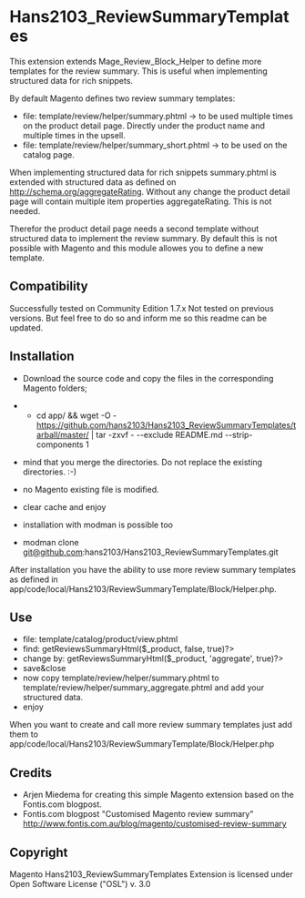 Hans2103_ReviewSummaryTemplates
======================

This extension extends Mage_Review_Block_Helper to define more templates for the review summary. 
This is useful when implementing structured data for rich snippets. 

By default Magento defines two review summary templates:
- file: template/review/helper/summary.phtml -> to be used multiple times on the product detail page. 
  Directly under the product name and multiple times in the upsell.
- file: template/review/helper/summary_short.phtml -> to be used on the catalog page.

When implementing structured data for rich snippets summary.phtml is extended with structured data as defined on http://schema.org/aggregateRating.
Without any change the product detail page will contain multiple item properties aggregateRating. This is not needed. 

Therefor the product detail page needs a second template without structured data to implement the review summary.
By default this is not possible with Magento and this module allowes you to define a new template.


Compatibility
------------
Successfully tested on Community Edition 1.7.x
Not tested on previous versions. But feel free to do so and inform me so this readme can be updated.

Installation
------------
* Download the source code and copy the files in the corresponding Magento folders; 
* * cd app/ && wget -O - https://github.com/hans2103/Hans2103_ReviewSummaryTemplates/tarball/master/ | tar -zxvf - --exclude README.md --strip-components 1
* mind that you merge the directories. Do not replace the existing directories. :-)
* no Magento existing file is modified.
* clear cache and enjoy 

* installation with modman is possible too
* modman clone git@github.com:hans2103/Hans2103_ReviewSummaryTemplates.git

After installation you have the ability to use more review summary templates as defined in app/code/local/Hans2103/ReviewSummaryTemplate/Block/Helper.php.

Use
------------
- file: template/catalog/product/view.phtml
- find: <?php echo $this->getReviewsSummaryHtml($_product, false, true)?>
- change by: <?php echo $this->getReviewsSummaryHtml($_product, 'aggregate', true)?>
- save&close
- now copy template/review/helper/summary.phtml to template/review/helper/summary_aggregate.phtml and add your structured data.
- enjoy

When you want to create and call more review summary templates just add them to app/code/local/Hans2103/ReviewSummaryTemplate/Block/Helper.php

Credits
-----------
* Arjen Miedema for creating this simple Magento extension based on the Fontis.com blogpost.
* Fontis.com blogpost "Customised Magento review summary" http://www.fontis.com.au/blog/magento/customised-review-summary

Copyright
------------
Magento Hans2103_ReviewSummaryTemplates Extension is licensed under Open Software License ("OSL") v. 3.0
